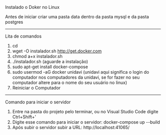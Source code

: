 Instalado o Doker no Linux

Antes de iniciar
criar uma pasta data dentro da pasta mysql e da pasta postgres


--------------------------------------------------------------------------
Lita de comandos
1. cd
2. wget -O instalador.sh http://get.docker.com
3. chmod a+x instalador.sh
4. ./instalador.sh (aguarde a instalação)
5. sudo apt-get install docker-compose
6. sudo usermod -aG docker unidavi (unidavi aqui significa o login do computador nos computadores da unidavi, se for fazer no seu computador altere para o nome do seu usuário no linux)
7. Reiniciar o Computador

--------------------------------------------------------------------------

Comando para iniciar o servidor

1. Entre na pasta do projeto pelo terminar, ou no Visual Studio Code digite Ctrl+Shift+'
2. Digite esse comando para iniciar o servidor: docker-compose up --build
3. Após subir o servidor subir a URL: http://localhost:41065/
